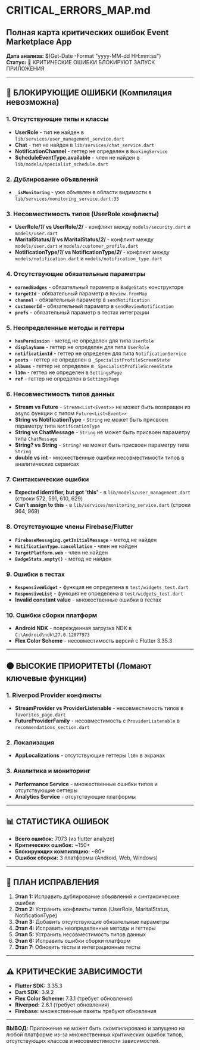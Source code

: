 # CRITICAL_ERRORS_MAP.md
## Полная карта критических ошибок Event Marketplace App

**Дата анализа:** $(Get-Date -Format "yyyy-MM-dd HH:mm:ss")  
**Статус:** 🔴 КРИТИЧЕСКИЕ ОШИБКИ БЛОКИРУЮТ ЗАПУСК ПРИЛОЖЕНИЯ

---

## 🔴 БЛОКИРУЮЩИЕ ОШИБКИ (Компиляция невозможна)

### 1. Отсутствующие типы и классы
- **UserRole** - тип не найден в `lib/services/user_management_service.dart`
- **Chat** - тип не найден в `lib/services/chat_service.dart`
- **NotificationChannel** - геттер не определен в `BookingService`
- **ScheduleEventType.available** - член не найден в `lib/models/specialist_schedule.dart`

### 2. Дублирование объявлений
- **`_isMonitoring`** - уже объявлен в области видимости в `lib/services/monitoring_service.dart:33`

### 3. Несовместимость типов (UserRole конфликты)
- **UserRole/*1*/ vs UserRole/*2*/** - конфликт между `models/security.dart` и `models/user.dart`
- **MaritalStatus/*1*/ vs MaritalStatus/*2*/** - конфликт между `models/user.dart` и `models/customer_profile.dart`
- **NotificationType/*1*/ vs NotificationType/*2*/** - конфликт между `models/notification.dart` и `models/notification_type.dart`

### 4. Отсутствующие обязательные параметры
- **`earnedBadges`** - обязательный параметр в `BadgeStats` конструкторе
- **`targetId`** - обязательный параметр в `Review.fromMap`
- **`channel`** - обязательный параметр в `sendNotification`
- **`customerId`** - обязательный параметр в `sendReviewNotification`
- **`prefs`** - обязательный параметр в тестах интеграции

### 5. Неопределенные методы и геттеры
- **`hasPermission`** - метод не определен для типа `UserRole`
- **`displayName`** - геттер не определен для типа `UserRole`
- **`notificationId`** - геттер не определен для типа `NotificationService`
- **`posts`** - геттер не определен в `_SpecialistProfileScreenState`
- **`albums`** - геттер не определен в `_SpecialistProfileScreenState`
- **`l10n`** - геттер не определен в `SettingsPage`
- **`ref`** - геттер не определен в `SettingsPage`

### 6. Несовместимость типов данных
- **Stream vs Future** - `Stream<List<Event>>` не может быть возвращен из async функции с типом `Future<List<Event>>`
- **String vs NotificationType** - `String` не может быть присвоен параметру типа `NotificationType`
- **String vs ChatMessage** - `String` не может быть присвоен параметру типа `ChatMessage`
- **String? vs String** - `String?` не может быть присвоен параметру типа `String`
- **double vs int** - множественные ошибки несовместимости типов в аналитических сервисах

### 7. Синтаксические ошибки
- **Expected identifier, but got 'this'** - в `lib/models/user_management.dart` (строки 572, 591, 610, 629)
- **Can't assign to this** - в `lib/services/monitoring_service.dart` (строки 964, 969)

### 8. Отсутствующие члены Firebase/Flutter
- **`FirebaseMessaging.getInitialMessage`** - метод не найден
- **`NotificationType.cancellation`** - член не найден
- **`TargetPlatform.web`** - член не найден
- **`BadgeStats.empty()`** - метод не найден

### 9. Ошибки в тестах
- **`ResponsiveWidget`** - функция не определена в `test/widgets_test.dart`
- **`ResponsiveList`** - функция не определена в `test/widgets_test.dart`
- **Invalid constant value** - множественные ошибки в тестах

### 10. Ошибки сборки платформ
- **Android NDK** - поврежденная загрузка NDK в `C:\Android\ndk\27.0.12077973`
- **Flex Color Scheme** - несовместимость версий с Flutter 3.35.3

---

## 🟠 ВЫСОКИЕ ПРИОРИТЕТЫ (Ломают ключевые функции)

### 1. Riverpod Provider конфликты
- **StreamProvider vs ProviderListenable** - несовместимость типов в `favorites_page.dart`
- **FutureProviderFamily** - несовместимость с `ProviderListenable` в `recommendations_section.dart`

### 2. Локализация
- **AppLocalizations** - отсутствующие геттеры `l10n` в экранах

### 3. Аналитика и мониторинг
- **Performance Service** - множественные ошибки типов и отсутствующие сеттеры
- **Analytics Service** - отсутствующие платформы

---

## 📊 СТАТИСТИКА ОШИБОК

- **Всего ошибок:** 7073 (из flutter analyze)
- **Критических ошибок:** ~150+
- **Блокирующих компиляцию:** ~80+
- **Ошибок сборки:** 3 платформы (Android, Web, Windows)

---

## 🎯 ПЛАН ИСПРАВЛЕНИЯ

1. **Этап 1:** Исправить дублирование объявлений и синтаксические ошибки
2. **Этап 2:** Устранить конфликты типов (UserRole, MaritalStatus, NotificationType)
3. **Этап 3:** Добавить отсутствующие обязательные параметры
4. **Этап 4:** Исправить неопределенные методы и геттеры
5. **Этап 5:** Устранить несовместимость типов данных
6. **Этап 6:** Исправить ошибки сборки платформ
7. **Этап 7:** Обновить тесты и интеграционные тесты

---

## ⚠️ КРИТИЧЕСКИЕ ЗАВИСИМОСТИ

- **Flutter SDK:** 3.35.3
- **Dart SDK:** 3.9.2
- **Flex Color Scheme:** 7.3.1 (требует обновления)
- **Riverpod:** 2.6.1 (требует обновления)
- **Firebase:** множественные пакеты требуют обновления

---

**ВЫВОД:** Приложение не может быть скомпилировано и запущено на любой платформе из-за множественных критических ошибок типов, отсутствующих классов и несовместимости зависимостей.
